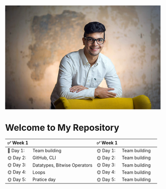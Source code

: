 ![alt text](oscar.jpg)
# Welcome to My Repository



| :white_check_mark: **Week 1** | |:white_check_mark: **Week 1**|||
| ---- |---- |----- |----- |----- |
| :wrench: Day 1: |Team building| :sun_with_face: Day 1: |Team building|
| :sun_with_face: Day 2: |GitHub, CLI|:sun_with_face: Day 2: |Team building|
| :sun_with_face: Day 3: |Datatypes, Bitwise Operators|:sun_with_face: Day 3: |Team building|
| :sun_with_face: Day 4: |Loops|:sun_with_face: Day 4: |Team building|
| :sun_with_face: Day 5: |Pratice day|:sun_with_face: Day 5: |Team building|






